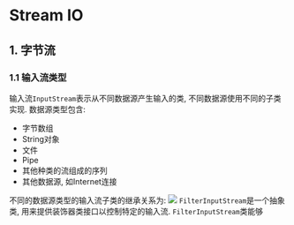# Stream IO
## 1. 字节流
### 1.1 输入流类型
输入流`InputStream`表示从不同数据源产生输入的类, 不同数据源使用不同的子类实现. 数据源类型包含:
- 字节数组
- String对象
- 文件
- Pipe
- 其他种类的流组成的序列
- 其他数据源, 如Internet连接

不同的数据源类型的输入流子类的继承关系为:
  ![](https://i.loli.net/2021/05/08/d1VxgYJKAOnRas3.png)
`FilterInputStream`是一个抽象类, 用来提供装饰器类接口以控制特定的输入流. `FilterInputStream`类能够
